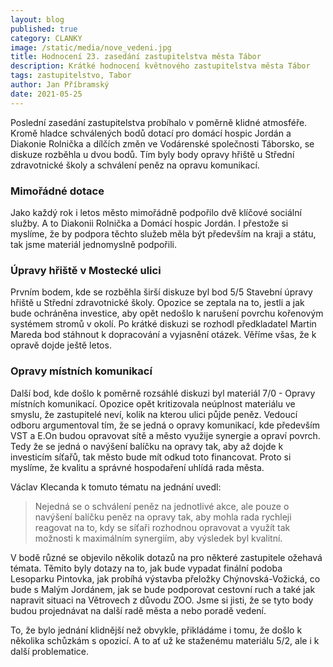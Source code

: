 ```yaml
---
layout: blog
published: true
category: CLANKY
image: /static/media/nove_vedeni.jpg
title: Hodnocení 23. zasedání zastupitelstva města Tábor
description: Krátké hodnocení květnového zastupitelstva města Tábor
tags: zastupitelstvo, Tabor
author: Jan Příbramský
date: 2021-05-25
---
```


Poslední zasedání zastupitelstva probíhalo v poměrně klidné atmosféře. Kromě hladce schválených bodů dotací pro domácí hospic Jordán a Diakonie Rolnička a dílčích změn ve Vodárenské společnosti Táborsko, se diskuze rozběhla u dvou bodů. Tím byly body opravy hřiště u Střední zdravotnické školy a schválení peněz na opravu komunikací.


### Mimořádné dotace
Jako každý rok i letos město mimořádně podpořilo dvě klíčové sociální služby. A to Diakonii Rolnička a Domácí hospic Jordán. I přestože si myslíme, že by podpora těchto služeb měla být především na kraji a státu, tak jsme materiál jednomyslně podpořili. 

### Úpravy hřiště v Mostecké ulici
Prvním bodem, kde se rozběhla širší diskuze byl bod 5/5 Stavební úpravy hřiště u Střední zdravotnické školy. Opozice se zeptala na to, jestli a jak bude ochráněna investice, aby opět nedošlo k narušení povrchu kořenovým systémem stromů v okolí. Po krátké diskuzi se rozhodl předkladatel Martin Mareda bod stáhnout k dopracování a vyjasnění otázek. Věříme všas, že k opravě dojde ještě letos.

### Opravy místních komunikací
Další bod, kde došlo k poměrně rozsáhlé diskuzi byl materiál 7/0 - Opravy místních komunikací. Opozice opět kritizovala neúplnost materiálu ve smyslu, že zastupitelé neví, kolik na kterou ulici půjde peněz. Vedoucí odboru argumentoval tím, že se jedná o opravy komunikací, kde především VST a E.On budou opravovat sítě a město využije synergie a opraví povrch. Tedy že se jedná o navýšení balíčku na opravy tak, aby až dojde k investicím síťařů, tak město bude mít odkud toto financovat. Proto si myslíme, že kvalitu a správné hospodaření uhlídá rada města.  

Václav Klecanda k tomuto tématu na jednání uvedl: 
> Nejedná se o schválení peněz na jednotlivé akce, ale pouze o navýšení balíčku peněz na opravy tak, aby mohla rada rychleji reagovat na to, kdy se síťaři rozhodnou opravovat a využít tak možnosti k maximálním synergiím, aby výsledek byl kvalitní.

V bodě různé se objevilo několik dotazů na pro některé zastupitele ožehavá témata. Těmito byly dotazy na to, jak bude vypadat finální podoba Lesoparku Pintovka, jak probíhá výstavba přeložky Chýnovská-Vožická, co bude s Malým Jordánem, jak se bude podporovat cestovní ruch a také jak napravit situaci na Větrovech z důvodu ZOO. Jsme si jisti, že se tyto body budou projednávat na další radě města a nebo poradě vedení. 

To, že bylo jednání klidnější než obvykle, přikládáme i tomu, že došlo k několika schůzkám s opozicí. A to ať už ke staženému materiálu 5/2, ale i k další problematice. 

